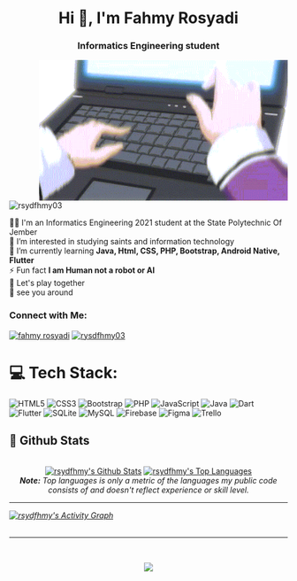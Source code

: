 <h1 align="center">Hi 👋, I'm Fahmy Rosyadi</h1>
<!-- <h3 align="center">Iam Undergraduate Student | Informatics Engineering at State Polytechnic Of Jember</h3> -->
<h3 align="center">Informatics Engineering student</h3>
<img align="right" src="./gif.gif" style="width:450px"/>
<p align="left"> <img src="https://komarev.com/ghpvc/?username=rsydfhmy03&label=Profile%20views&color=orange&style=flat" alt="rsydfhmy03" /> </p>
<!-- [![](https://visitcount.itsvg.in/api?id=rsydfhmy03&icon=5&color=2)](https://visitcount.itsvg.in) -->

<!-- # 💫 About Me: -->
👨‍🎓 I'm an Informatics Engineering 2021 student at the State Polytechnic Of Jember<br>
🔭 I’m interested in studying saints and information technology<br>
🌱 I’m currently learning **Java, Html, CSS, PHP, Bootstrap, Android Native, Flutter**<br>
⚡ Fun fact **I am Human not a robot or AI**<br>
🎲 Let's play together<br>
👋 see you around

<h3 align="left">Connect with Me:</h3>
<p align="left">
<a href="https://linkedin.com/in/fahmy-rosyadi-374169244" target="blank"><img align="center" src="https://raw.githubusercontent.com/rahuldkjain/github-profile-readme-generator/master/src/images/icons/Social/linked-in-alt.svg" alt="fahmy rosyadi" height="30" width="40" /></a>
<a href="https://instagram.com/rsyd.fhmy03" target="blank"><img align="center" src="https://raw.githubusercontent.com/rahuldkjain/github-profile-readme-generator/master/src/images/icons/Social/instagram.svg" alt="rysdfhmy03" height="30" width="40" /></a>
</p>

# 💻 Tech Stack:
![HTML5](https://img.shields.io/badge/html5-%23E34F26.svg?style=for-the-badge&logo=html5&logoColor=white) 
![CSS3](https://img.shields.io/badge/css3-%231572B6.svg?style=for-the-badge&logo=css3&logoColor=white)
![Bootstrap](https://img.shields.io/badge/bootstrap-%23563D7C.svg?style=for-the-badge&logo=bootstrap&logoColor=white) 
![PHP](https://img.shields.io/badge/php-%23777BB4.svg?style=for-the-badge&logo=php&logoColor=white) 
![JavaScript](https://img.shields.io/badge/javascript-%23323330.svg?style=for-the-badge&logo=javascript&logoColor=%23F7DF1E) 
![Java](https://img.shields.io/badge/java-%23ED8B00.svg?style=for-the-badge&logo=java&logoColor=white) 
![Dart](https://img.shields.io/badge/dart-%230175C2.svg?style=for-the-badge&logo=dart&logoColor=white) 
![Flutter](https://img.shields.io/badge/Flutter-%2302569B.svg?style=for-the-badge&logo=Flutter&logoColor=white)
![SQLite](https://img.shields.io/badge/sqlite-%2307405e.svg?style=for-the-badge&logo=sqlite&logoColor=white) 
![MySQL](https://img.shields.io/badge/mysql-%2300f.svg?style=for-the-badge&logo=mysql&logoColor=white)
![Firebase](https://img.shields.io/badge/firebase-%23039BE5.svg?style=for-the-badge&logo=firebase) 
![Figma](https://img.shields.io/badge/figma-%23F24E1E.svg?style=for-the-badge&logo=figma&logoColor=white) 
![Trello](https://img.shields.io/badge/Trello-%23026AA7.svg?style=for-the-badge&logo=Trello&logoColor=white)

<h2>📃 Github Stats</h2>

<br>
  <div align="center">
    <a href="#"><img alt="rsydfhmy's Github Stats" src="https://github-readme-stats.vercel.app/api?username=rsydfhmy03&show_icons=true&include_all_commits=true&hide=commits&hide_border=true&count_private=true&theme=react&hide_border=true&bg_color=0D1117&title_color=F0DB4F&icon_color=F0DB4F" height="200"/></a>
    <a href="#"><img alt="rsydfhmy's Top Languages" src="https://github-readme-stats.vercel.app/api/top-langs/?username=rsydfhmy03&langs_count=10&layout=compact&theme=react&bg_color=0D1117&title_color=F0DB4F&icon_color=F0DB4F" height="200"/></a>
    <br/>
    <i><b>Note:</b> Top languages is only a metric of the languages my public code consists of and doesn't reflect experience or skill level.<i>
  </div>
  <hr/>

  <div>
    <a href="#"><img alt="rsydfhmy's Activity Graph" src="https://activity-graph.herokuapp.com/graph?username=rsydfhmy03&custom_title=Fahmy%20Rosyadi%20Contribution%20Graph&bg_color=0D1117&color=F0DB4F&line=FFFFFF&point=F0DB4F&hide_border=true" /></a>
  <div> 
</div>

<br/>
<hr/>

<br/>

<p align="center">
  <a href="#"><img src="https://media.giphy.com/media/vmGjjH1XOjViEfbBfZ/giphy.gif" width="128"></a>
</p>

